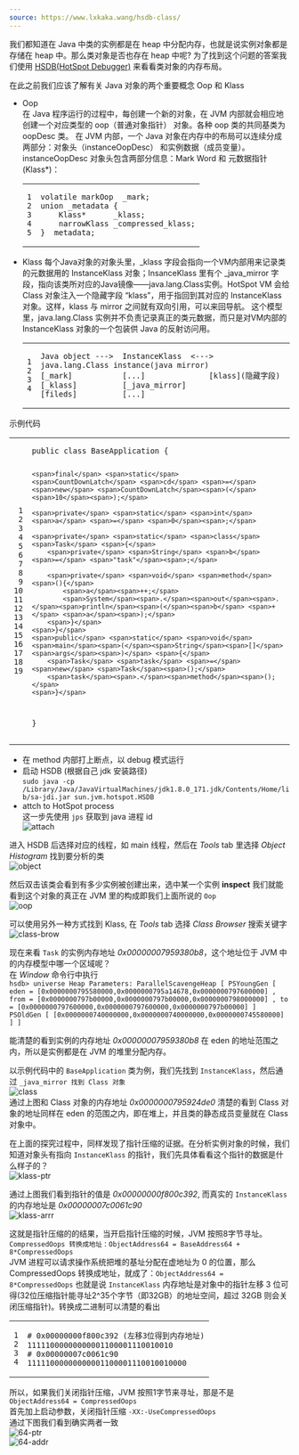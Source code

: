 ```yaml
---
source: https://www.lxkaka.wang/hsdb-class/
---
```

我们都知道在 Java 中类的实例都是在 heap 中分配内存，也就是说实例对象都是存储在 heap 中。那么类对象是否也存在 heap 中呢? 为了找到这个问题的答案我们使用 [HSDB(HotSpot Debugger)](http://cr.openjdk.java.net/~minqi/6830717/raw_files/new/agent/doc/) 来看看类对象的内存布局。

在此之前我们应该了解有关 Java 对象的两个重要概念 Oop 和 Klass

-   Oop  
    在 Java 程序运行的过程中，每创建一个新的对象，在 JVM 内部就会相应地创建一个对应类型的 oop（普通对象指针） 对象。各种 oop 类的共同基类为 oopDesc 类。 在 JVM 内部，一个 Java 对象在内存中的布局可以连续分成两部分：对象头（instanceOopDesc） 和实例数据（成员变量）。 instanceOopDesc 对象头包含两部分信息：Mark Word 和 元数据指针(Klass*)：
    
    <table><tbody><tr><td><pre><code><span>1
    </span><span>2
    </span><span>3
    </span><span>4
    </span><span>5
    </span></code></pre></td><td><pre><code data-lang="c++"><span>volatile</span> <span>markOop</span>  <span>_mark</span><span>;</span>
    <span>union</span> <span>_metadata</span> <span>{</span>
        <span>Klass</span><span>*</span>      <span>_klass</span><span>;</span>
        <span>narrowKlass</span> <span>_compressed_klass</span><span>;</span>
    <span>}</span> <span>_metadata</span><span>;</span>
    </code></pre></td></tr></tbody></table>
    
-   Klass 每个Java对象的对象头里，_klass 字段会指向一个VM内部用来记录类的元数据用的 InstanceKlass 对象；InsanceKlass 里有个 _java_mirror 字段，指向该类所对应的Java镜像——java.lang.Class实例。HotSpot VM 会给 Class 对象注入一个隐藏字段 “klass”，用于指回到其对应的 InstanceKlass 对象。这样，klass 与 mirror 之间就有双向引用，可以来回导航。 这个模型里，java.lang.Class 实例并不负责记录真正的类元数据，而只是对VM内部的 InstanceKlass 对象的一个包装供 Java 的反射访问用。
    
    <table><tbody><tr><td><pre><code><span>1
    </span><span>2
    </span><span>3
    </span><span>4
    </span></code></pre></td><td><pre><code data-lang="fallback">Java object ---&gt;  InstanceKlass  &lt;---&gt; java.lang.Class instance(java mirror)
    [_mark]           [...]              [klass](隐藏字段)
    [_klass]          [_java_mirror] 
    [fileds]          [...]
    </code></pre></td></tr></tbody></table>
    

示例代码

<table><tbody><tr><td><pre><code><span> 1
</span><span> 2
</span><span> 3
</span><span> 4
</span><span> 5
</span><span> 6
</span><span> 7
</span><span> 8
</span><span> 9
</span><span>10
</span><span>11
</span><span>12
</span><span>13
</span><span>14
</span><span>15
</span><span>16
</span><span>17
</span><span>18
</span><span>19
</span></code></pre></td><td><pre><code data-lang="java"><span>public</span> <span>class</span> <span>BaseApplication</span> <span>{</span>

    <span>final</span> <span>static</span> <span>CountDownLatch</span> <span>cd</span> <span>=</span> <span>new</span> <span>CountDownLatch</span><span>(</span><span>10</span><span>);</span>

    <span>private</span> <span>static</span> <span>int</span> <span>a</span> <span>=</span> <span>0</span><span>;</span>

    <span>private</span> <span>static</span> <span>class</span> <span>Task</span> <span>{</span>
        <span>private</span> <span>String</span> <span>b</span> <span>=</span> <span>"task"</span><span>;</span>

        <span>private</span> <span>void</span> <span>method</span><span>(){</span>
            <span>a</span><span>++;</span>
            <span>System</span><span>.</span><span>out</span><span>.</span><span>println</span><span>(</span><span>b</span> <span>+</span> <span>a</span><span>);</span>
        <span>}</span>
    <span>}</span>
    <span>public</span> <span>static</span> <span>void</span> <span>main</span><span>(</span><span>String</span><span>[]</span> <span>args</span><span>)</span> <span>{</span>
        <span>Task</span> <span>task</span> <span>=</span> <span>new</span> <span>Task</span><span>();</span>
        <span>task</span><span>.</span><span>method</span><span>();</span>
    <span>}</span>
<span>}</span>
</code></pre></td></tr></tbody></table>

-   在 method 内部打上断点，以 debug 模式运行
-   启动 HSDB (根据自己 jdk 安装路径)  
    `sudo java -cp /Library/Java/JavaVirtualMachines/jdk1.8.0_171.jdk/Contents/Home/lib/sa-jdi.jar sun.jvm.hotspot.HSDB`
-   attch to HotSpot process  
    这一步先使用 `jps` 获取到 java 进程 id  
    ![attach](https://pics.lxkaka.wang/attach.png "attach")

进入 HSDB 后选择对应的线程，如 main 线程，然后在 _Tools_ tab 里选择 _Object Histogram_ 找到要分析的类  
![object](https://pics.lxkaka.wang/object.png "object")

然后双击该类会看到有多少实例被创建出来，选中某一个实例 **inspect** 我们就能看到这个对象的真正在 JVM 里的构成即我们上面所说的 `Oop`  
![oop](https://pics.lxkaka.wang/oop.png "oop")

可以使用另外一种方式找到 Klass, 在 _Tools_ tab 选择 _Class Browser_ 搜索关键字  
![class-brow](https://pics.lxkaka.wang/class-browser.png "class-brow")

现在来看 `Task` 的实例内存地址 _0x00000007959380b8_，这个地址位于 JVM 中的内存模型中哪一个区域呢？  
在 _Window_ 命令行中执行  
`hsdb> universe Heap Parameters: ParallelScavengeHeap [ PSYoungGen [ eden = [0x0000000795580000,0x0000000795a14678,0x0000000797600000] , from = [0x0000000797b00000,0x0000000797b00000,0x0000000798000000] , to = [0x0000000797600000,0x0000000797600000,0x0000000797b00000] ] PSOldGen [ [0x0000000740000000,0x0000000740000000,0x0000000745580000] ] ]`

能清楚的看到实例的内存地址 _0x00000007959380b8_ 在 eden 的地址范围之内，所以是实例都是在 JVM 的堆里分配内存。

以示例代码中的 `BaseApplication` 类为例，我们先找到 `InstanceKlass`，然后通过 `_java_mirror 找到 Class 对象`  
![class](https://pics.lxkaka.wang/Class.png "class")  
通过上图和 Class 对象的内存地址 _0x0000000795924de0_ 清楚的看到 Class 对象的地址同样在 eden 的范围之内，即在堆上，并且类的静态成员变量就在 Class 对象中。

在上面的探究过程中，同样发现了指针压缩的证据。在分析实例对象的时候，我们知道对象头有指向 `InstanceKlass` 的指针，我们先具体看看这个指针的数据是什么样子的？  
![klass-ptr](https://pics.lxkaka.wang/klass-ptr.png "klass-ptr")

通过上图我们看到指针的值是 _0x00000000f800c392_, 而真实的 `InstanceKlass`的内存地址是 _0x00000007c0061c90_  
![klass-arrr](https://pics.lxkaka.wang/klass-addr.png "klass-arrr")

这就是指针压缩的的结果，当开启指针压缩的时候，JVM 按照8字节寻址。 `CompressedOops 转换成地址：ObjectAddress64 = BaseAddress64 + 8*CompressedOops`  
JVM 进程可以请求操作系统把堆的基址分配在虚地址为 0 的位置，那么 CompressedOops 转换成地址，就成了：`ObjectAddress64 = 8*CompressedOops` 也就是说 `InstanceKlass` 内存地址是对象中的指针左移 3 位可得(32位压缩指针能寻址2^35个字节（即32GB）的地址空间，超过 32GB 则会关闭压缩指针)。转换成二进制可以清楚的看出

<table><tbody><tr><td><pre><code><span>1
</span><span>2
</span><span>3
</span><span>4
</span></code></pre></td><td><pre><code data-lang="fallback"># 0x00000000f800c392 (左移3位得到内存地址)
11111000000000001100001110010010
# 0x00000007c0061c90 
11111000000000001100001110010010000
</code></pre></td></tr></tbody></table>

所以，如果我们关闭指针压缩，JVM 按照1字节来寻址，那是不是 `ObjectAddress64 = CompressedOops`  
首先加上启动参数，关闭指针压缩 `-XX:-UseCompressedOops`  
通过下图我们看到确实两者一致  
![64-ptr](https://pics.lxkaka.wang/64-ptr.png "64-ptr")  
![64-addr](https://pics.lxkaka.wang/64-addr.png "64-addr")
